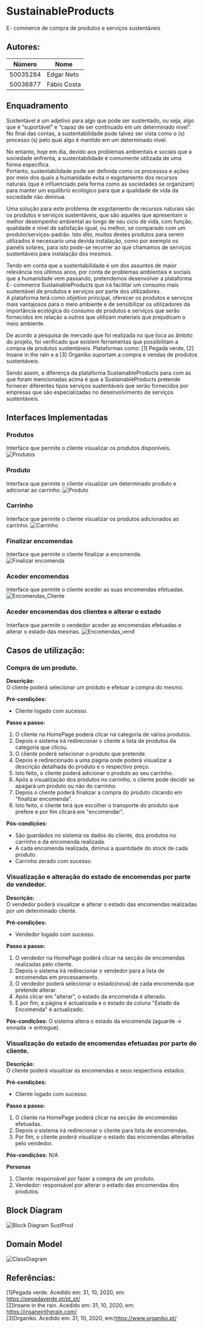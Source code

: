 # SustainableProducts
E- commerce de compra de produtos e serviços sustentáveis 

## Autores:

| Número | Nome |
|--------|------|
|  50035284  | Edgar Neto |
|  50036877  | Fábio Costa |

## Enquadramento

Sustentável é um adjetivo para algo que pode ser sustentado, ou seja, algo que é “suportável” e “capaz de ser continuado em um determinado nível”. \
No final das contas, a sustentabilidade pode talvez ser vista como o (s) processo (s) pelo qual algo é mantido em um determinado nível.

No entanto, hoje em dia, devido aos problemas ambientais e sociais que a sociedade enfrenta, a sustentabilidade é comumente utilizada de uma forma específica.\
Portanto, sustentabilidade pode ser definida como os processos e ações por meio dos quais a humanidade evita o esgotamento dos recursos naturais
(que é influenciado pela forma como as sociedades se organizam) para manter um equilíbrio ecológico para que a qualidade de vida da sociedade não diminua.

Uma solução para este problema de esgotamento de recursos naturais são os produtos e serviços sustentáveis, que são aqueles que apresentam o melhor desempenho ambiental 
ao longo de seu ciclo de vida, com função, qualidade e nível de satisfação igual, ou melhor, se comparado com um produto/serviços-padrão.
Isto dito, muitos destes produtos para serem utilizados é necessario uma devida instalação, como por exemplo os painéis solares, para isto pode-se recorrer 
ao que chamamos de serviços sustentáveis para instalação dos mesmos.  

Tendo em conta que a sustentabilidade é um dos assuntos de maior relevância nos últimos anos, por conta de problemas ambientais e sociais que a humanidade vem passando,
pretendemos desenvolver a plataforma E- commerce SustainableProducts que irá facilitar um consumo mais sustentável de produtos e serviços por parte dos utilizadores.\
A plataforma terá como objetivo principal, oferecer os produtos e serviços mais vantajosos para o meio ambiente e de sensibilizar os utilizadores da importância ecológica
do consumo de produtos e serviços que serão fornecidos em relação a outros que utilizam materiais que prejudicam o meio ambiente. 

De acordo a pesquisa de mercado que foi realizada no que toca ao âmbito do projeto, foi verificado que existem ferramentas que possibilitam a compra de produtos sustentáveis.
Plataformas como: [1] Pegada verde, [2] Insane in the rain e a [3] Organiko suportam a compra e vendas de produtos sustentáveis.

Sendo assim, a diferença da plataforma SustainableProducts para com as que foram mencionadas acima é que a SustainableProducts pretende fornecer diferentes tipos serviços sustentáveis 
que serão fornecidos por empresas que são especializadas no desenvolvimento de serviços sustentáveis.

## Interfaces Implementadas

### Produtos
Interface que permite o cliente visualizar os produtos disponíveis.
![Produtos](https://user-images.githubusercontent.com/55880884/109402375-5b87c800-794d-11eb-8645-8ec66710c2e9.png)

### Produto
Interface que permite o cliente visualizar um determinado produto e adicionar ao carrinho.
![Produto](https://user-images.githubusercontent.com/55880884/109402430-b7eae780-794d-11eb-8b4b-10a69e3daf19.png)

### Carrinho
Interface que permite o cliente visualizar os produtos adicionados ao carrinho.
![Carrinho](https://user-images.githubusercontent.com/55880884/109402494-52e3c180-794e-11eb-8782-2221d0f9d3f4.png)

### Finalizar encomendas 
Interface que permite o cliente finalizar a encomenda.
![Finalizar encomenda](https://user-images.githubusercontent.com/55880884/109402562-c08fed80-794e-11eb-8fc1-2ebde1adcf3d.png)

### Aceder encomendas 
Interface que permite o cliente aceder as suas encomendas efetuadas.
![Encomendas_Cliente](https://user-images.githubusercontent.com/55880884/109402604-ffbe3e80-794e-11eb-86e6-2739b3ac7e0e.png)

### Aceder encomendas dos clientes e alterar o estado
Interface que permite o vendedor aceder as encomendas efetuadas e alterar o estado das mesmas.
![Encomendas_vend](https://user-images.githubusercontent.com/55880884/109402647-53c92300-794f-11eb-953e-18d4d664d652.png)



## Casos de utilização:

### Compra de um produto.
**Descrição:** \
O cliente poderá selecionar um produto e efetuar a compra do mesmo.

**Pré-condições:**
- Cliente logado com sucesso.

**Passo a passo:**
1. O cliente na HomePage poderá clicar na categoria de vários produtos.   
1. Depois o sistema irá redirecionar o cliente a lista de produtos da categoria que clicou.
1. O cliente poderá selecionar o  produto que pretende.
1. Depois é redirecionado a uma pagina onde poderá visualizar a descrição detalhada do produto e o respectivo preço.
1. Isto feito, o cliente poderá adicionar o produto ao seu carrinho.
1. Após a visualização dos produtos no carrinho, o cliente pode decidir se apagará um produto ou não do carrinho.
1. Depois o cliente poderá finalizar a compra do produto clicando em "finalizar encomenda".
1. Isto feito, o cliente terá que escolher o transporte do produto que prefere e por fim clicará em "encomendar".

**Pós-condições:**
- São guardados no sistema os dados do cliente, dos produtos no carrinho e da encomenda realizada.
- A cada encomenda realizada, diminui a quantidade do stock de cada produto.
- Carrinho zerado com sucesso.

### Visualização e alteração do estado de encomendas por parte do vendedor.
**Descrição:** \
O vendedor poderá visualizar e alterar o estado das encomendas realizadas por um determinado cliente.

**Pré-condições:**
- Vendedor logado com sucesso.

**Passo a passo:**
1. O vendedor na HomePage poderá clicar na secção de encomendas realizadas pelo cliente.   
1. Depois o sistema irá redirecionar o vendedor para a lista de encomendas em processamento.
1. O vendedor poderá selecionar o estado(nova) de  cada encomenda que pretende alterar.
1. Após clicar em "alterar", o estado da encomenda é alterado.
1. E por fim, a página é actualizada e o estado da coluna "Estado da Encomenda" é actualizado.


**Pós-condições:**
O sistema altera o estado da encomenda (aguarde -> enviada -> entregue).

### Visualização do estado de encomendas efetuadas por parte do cliente.
**Descrição:** \
O cliente poderá visualizar as encomendas e seus respectivos estados.

**Pré-condições:**
- Cliente logado com sucesso.

**Passo a passo:**
1. O cliente na HomePage poderá clicar na secção de encomendas efetuadas.   
1. Depois o sistema irá redirecionar o cliente para lista de encomendas.
1. Por fim, o cliente poderá visualizar o estado das encomendas alteradas pelo vendedor.


**Pós-condições:**
N/A


**Personas**
1. Cliente: responsável por fazer a compra de um produto.
1. Vendedor: responsável por alterar o estado das encomendas dos produtos.

## Block Diagram 
![Block Diagram SustProd](https://user-images.githubusercontent.com/55880884/109402725-0ef1bc00-7950-11eb-98c2-c00d4dd2a77c.png)


## Domain Model
![ClassDiagram](https://user-images.githubusercontent.com/55880884/109402870-4b71e780-7951-11eb-9dd5-fef4049cdcc0.png)





## Referências:
[1]Pegada verde. Acedido em: 31, 10, 2020, em: https://pegadaverde.pt/pt_pt/ \
[2]Insane in the rain. Acedido em: 31, 10, 2020, em: https://insaneintherain.com/ \
[3]Organiko. Acedido em: 31, 10, 2020, em:https://www.organiko.pt/ 

